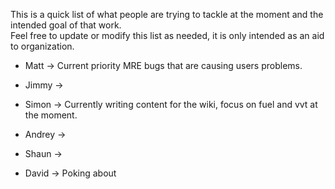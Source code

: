 This is a quick list of what people are trying to tackle at the moment and the intended goal of that work.  
Feel free to update or modify this list as needed, it is only intended as an aid to organization. 

- Matt -> Current priority MRE bugs that are causing users problems.  

- Jimmy -> 

- Simon -> Currently writing content for the wiki, focus on fuel and vvt at the moment. 

- Andrey -> 

- Shaun -> 

- David -> Poking about
